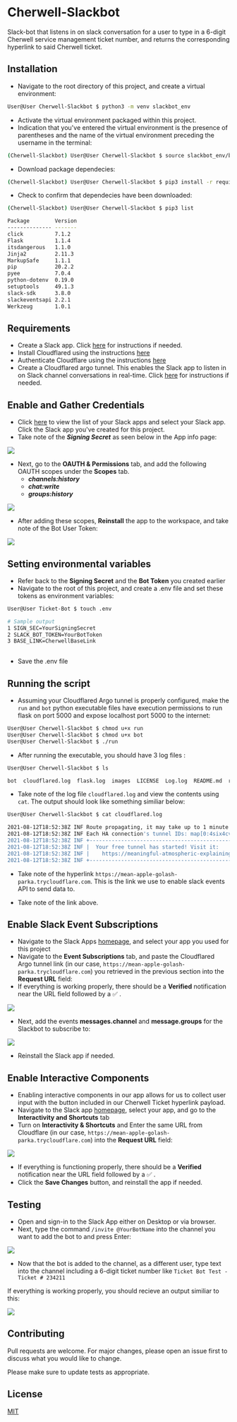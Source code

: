 # Cherwell-Slackbot
Slack-bot that listens in on slack conversation for a user to type in a 6-digit Cherwell service management ticket number, and returns the corresponding hyperlink to said Cherwell ticket. 

## Installation
* Navigate to the root directory of this project, and create a virtual environment: 
```bash
User@User Cherwell-Slackbot $ python3 -m venv slackbot_env
```

* Activate the virtual environment packaged within this project.
* Indication that you've entered the virtual environment is the presence of parentheses and the name of the virtual environment preceding the username in the terminal: 
```bash
(Cherwell-Slackbot) User@User Cherwell-Slackbot $ source slackbot_env/bin/activate
```
* Download package dependecies: 
```bash
(Cherwell-Slackbot) User@User Cherwell-Slackbot $ pip3 install -r requirements.txt
```
* Check to confirm that dependecies have been downloaded:
```bash
(Cherwell-Slackbot) User@User Cherwell-Slackbot $ pip3 list

Package        Version
-------------- -------
click          7.1.2
Flask          1.1.4
itsdangerous   1.1.0
Jinja2         2.11.3
MarkupSafe     1.1.1
pip            20.2.2
pyee           7.0.4
python-dotenv  0.19.0
setuptools     49.1.3
slack-sdk      3.8.0
slackeventsapi 2.2.1
Werkzeug       1.0.1

```




## Requirements
* Create a Slack app. Click [here](https://api.slack.com/authentication/basics#creating) for instructions if needed.
* Install Cloudflared using the instructions [here](https://developers.cloudflare.com/cloudflare-one/connections/connect-apps/install-and-setup/installation)
* Authenticate Cloudflare using the instructions [here](https://developers.cloudflare.com/cloudflare-one/connections/connect-apps/install-and-setup/setup)
* Create a Cloudflared argo tunnel. This enables the Slack app to listen in on Slack channel conversations in real-time. Click [here](https://developers.cloudflare.com/cloudflare-one/connections/connect-apps/create-tunnel) for instructions if needed.


## Enable and Gather Credentials
* Click [here](https://api.slack.com/apps) to view the list of your Slack apps and select your Slack app. Click the Slack app you've created for this project. 
* Take note of the ***Signing Secret*** as seen below in the App info page:

<img src="./images/img1.png"/>

* Next, go to the **OAUTH & Permissions** tab, and add the following OAUTH scopes under the **Scopes** tab.  
  * ***channels:history***
  * ***chat:write***
  * ***groups:history***


<img src="./images/img2.png"/>

* After adding these scopes, **Reinstall** the app to the workspace, and take note of the Bot User Token: 

<img src="./images/img3.png"/>



## Setting environmental variables
* Refer back to the **Signing Secret** and the **Bot Token** you created earlier
* Navigate to the root of this project, and create a .env file and set these tokens as environment variables:
```bash
User@User Ticket-Bot $ touch .env

# Sample output
1 SIGN_SEC=YourSigningSecret
2 SLACK_BOT_TOKEN=YourBotToken
3 BASE_LINK=CherwellBaseLink
                                                                          
```
* Save the .env file

## Running the script
* Assuming your Cloudflared Argo tunnel is properly configured, make the `run` and `bot` python executable files have execution permissions to run flask on port 5000 and expose localhost port 5000 to the internet: 
```bash 
User@User Cherwell-Slackbot $ chmod u+x run
User@User Cherwell-Slackbot $ chmod u+x bot
User@User Cherwell-Slackbot $ ./run
```
* After running the executable, you should have 3 log files : 
```bash
User@User Cherwell-Slackbot $ ls 

bot  cloudflared.log  flask.log  images  LICENSE  Log.log  README.md  requirements.txt  run  slackbot_env
```
* Take note of the log file `cloudflared.log` and view the contents using `cat`. The output should look like something similiar below:
```bash
User@User Cherwell-Slackbot $ cat cloudflared.log

2021-08-12T18:52:38Z INF Route propagating, it may take up to 1 minute for your new route to become functional
2021-08-12T18:52:38Z INF Each HA connection's tunnel IDs: map[0:4six4cvv1c05469nv11d9pag 1:4six4cvv1c05469nva7vqf66bufsntg11d9pag 2:4six4cvv1c05469nva7vqf66b3:4six4cvv1c05469nva7vqf66bgxkxkqxnlplhayufsntg11d9pag]
2021-08-12T18:52:38Z INF +----------------------------------------------------------------------+
2021-08-12T18:52:38Z INF |  Your free tunnel has started! Visit it:                             |
2021-08-12T18:52:38Z INF |    https://meaningful-atmospheric-explaining-park.trycloudflare.com  |
2021-08-12T18:52:38Z INF +----------------------------------------------------------------------+
```
* Take note of the hyperlink `https://mean-apple-golash-parka.trycloudflare.com`. This is the link we use to enable slack events API to send data to. 



* Take note of the link above. 


## Enable Slack Event Subscriptions
* Navigate to the Slack Apps [homepage](https://api.slack.com/apps), and select your app you used for this project
* Navigate to the **Event Subscriptions** tab, and paste the Cloudflared Argo tunnel link (in our case, `https://mean-apple-golash-parka.trycloudflare.com`) you retrieved in the previous section into the **Request URL** field: 
* If everything is working properly, there should be a **Verified** notification near the URL field followed by a ✅ . 

<img src="./images/img4.png"/>

* Next, add the events **messages.channel** and **message.groups** for the Slackbot to subscribe to:


<img src="./images/img5.png"/>

* Reinstall the Slack app if needed. 


## Enable Interactive Components
* Enabling interactive components in our app allows for us to collect user input with the button included in our Cherwell Ticket hyperlink payload. 
* Navigate to the Slack app [homepage](https://api.slack.com/apps), select your app, and go to the **Interactivity and Shortcuts** tab
* Turn on **Interactivity & Shortcuts** and Enter the same URL from Cloudflare (in our case, `https://mean-apple-golash-parka.trycloudflare.com`) into the **Request URL** field:
<img src="./images/img6.png"/>

* If everything is functioning properly, there should be a **Verified** notification near the URL field followed by a ✅ .
* Click the **Save Changes** button, and reinstall the app if needed.

## Testing
* Open and sign-in to the Slack App either on Desktop or via browser.
* Next, type the command `/invite @YourBotName` into the channel you want to add the bot to and press Enter: 

<img src="./images/img7.png"/>

* Now that the bot is added to the channel, as a different user, type text into the channel including a 6-digit ticket number like ```Ticket Bot Test - Ticket # 234211```

If everything is working properly, you should recieve an output similiar to this: 

<img src="./images/img8.png"/>


## **Contributing**

Pull requests are welcome. For major changes, please open an issue first to discuss what you would like to change.

Please make sure to update tests as appropriate.

## **License**

[MIT](https://choosealicense.com/licenses/mit/)




